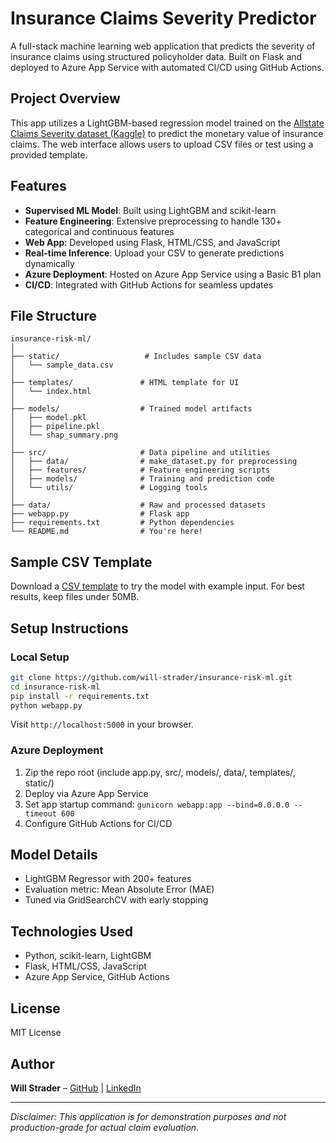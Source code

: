 # Insurance Claims Severity Predictor

A full-stack machine learning web application that predicts the severity of insurance claims using structured policyholder data. Built on Flask and deployed to Azure App Service with automated CI/CD using GitHub Actions.

## Project Overview

This app utilizes a LightGBM-based regression model trained on the [Allstate Claims Severity dataset (Kaggle)](https://www.kaggle.com/c/allstate-claims-severity) to predict the monetary value of insurance claims. The web interface allows users to upload CSV files or test using a provided template.

## Features

- **Supervised ML Model**: Built using LightGBM and scikit-learn
- **Feature Engineering**: Extensive preprocessing to handle 130+ categorical and continuous features
- **Web App**: Developed using Flask, HTML/CSS, and JavaScript
- **Real-time Inference**: Upload your CSV to generate predictions dynamically
- **Azure Deployment**: Hosted on Azure App Service using a Basic B1 plan
- **CI/CD**: Integrated with GitHub Actions for seamless updates

## File Structure
```
insurance-risk-ml/
│
├── static/                   # Includes sample CSV data
│   └── sample_data.csv
│
├── templates/               # HTML template for UI
│   └── index.html
│
├── models/                  # Trained model artifacts
│   ├── model.pkl
│   ├── pipeline.pkl
│   └── shap_summary.png
│
├── src/                     # Data pipeline and utilities
│   ├── data/                # make_dataset.py for preprocessing
│   ├── features/            # Feature engineering scripts
│   ├── models/              # Training and prediction code
│   └── utils/               # Logging tools
│
├── data/                    # Raw and processed datasets
├── webapp.py                # Flask app
├── requirements.txt         # Python dependencies
└── README.md                # You're here!
```

## Sample CSV Template
Download a [CSV template](https://insurance-claims-severity-model-app-gdc8dyg7dub2hwc2.canadacentral-01.azurewebsites.net/static/sample_data.csv) to try the model with example input. For best results, keep files under 50MB.

## Setup Instructions

### Local Setup
```bash
git clone https://github.com/will-strader/insurance-risk-ml.git
cd insurance-risk-ml
pip install -r requirements.txt
python webapp.py
```
Visit `http://localhost:5000` in your browser.

### Azure Deployment
1. Zip the repo root (include app.py, src/, models/, data/, templates/, static/)
2. Deploy via Azure App Service
3. Set app startup command: `gunicorn webapp:app --bind=0.0.0.0 --timeout 600`
4. Configure GitHub Actions for CI/CD

## Model Details
- LightGBM Regressor with 200+ features
- Evaluation metric: Mean Absolute Error (MAE)
- Tuned via GridSearchCV with early stopping

## Technologies Used
- Python, scikit-learn, LightGBM
- Flask, HTML/CSS, JavaScript
- Azure App Service, GitHub Actions

## License
MIT License

## Author
**Will Strader** – [GitHub](https://github.com/will-strader) | [LinkedIn](https://www.linkedin.com/in/william-strader-1a4879221/)

---

_Disclaimer: This application is for demonstration purposes and not production-grade for actual claim evaluation._
